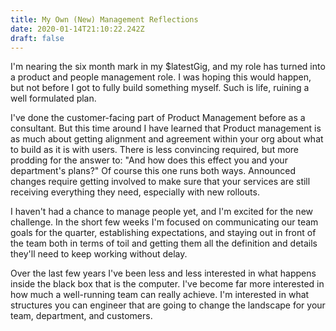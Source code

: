 ```yaml
---
title: My Own (New) Management Reflections
date: 2020-01-14T21:10:22.242Z
draft: false
---
```

I'm nearing the six month mark in my $latestGig, and my role has turned into a product and people management role. I was hoping this would happen, but not before I got to fully build something myself. Such is life, ruining a well formulated plan.

I've done the customer-facing part of Product Management before as a consultant. But this time around I have learned that Product management is as much about getting alignment and agreement within your org about what to build as it is with users. There is less convincing required, but more prodding for the answer to: "And how does this effect you and your department's plans?" Of course this one runs both ways. Announced changes require getting involved to make sure that your services are still receiving everything they need, especially with new rollouts.

I haven't had a chance to manage people yet, and I'm excited for the new challenge. In the short few weeks I'm focused on communicating our team goals for the quarter, establishing expectations, and staying out in front of the team both in terms of toil and getting them all the definition and details they'll need to keep working without delay.

Over the last few years I've been less and less interested in what happens inside the black box that is the computer. I've become far more interested in how much a well-running team can really achieve. I'm interested in what structures you can engineer that are going to change the landscape for your team, department, and customers.
